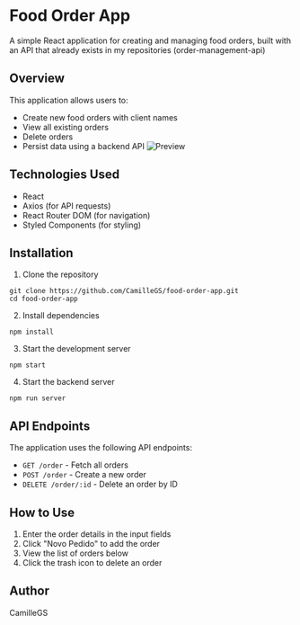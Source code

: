 # Food Order App

A simple React application for creating and managing food orders, built with an API that already exists in my repositories (order-management-api)
## Overview

This application allows users to:
- Create new food orders with client names
- View all existing orders
- Delete orders
- Persist data using a backend API
![Preview](../assets/preview.gif)

## Technologies Used

- React
- Axios (for API requests)
- React Router DOM (for navigation)
- Styled Components (for styling)

## Installation

1. Clone the repository
```
git clone https://github.com/CamilleGS/food-order-app.git
cd food-order-app
```

2. Install dependencies
```
npm install
```

3. Start the development server
```
npm start
```

4. Start the backend server
```
npm run server
```

## API Endpoints

The application uses the following API endpoints:
- `GET /order` - Fetch all orders
- `POST /order` - Create a new order
- `DELETE /order/:id` - Delete an order by ID

## How to Use

1. Enter the order details in the input fields
2. Click "Novo Pedido" to add the order
3. View the list of orders below
4. Click the trash icon to delete an order

## Author

CamilleGS
